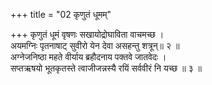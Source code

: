 +++
title = "02 कृणुतं धूमम्"

+++
कृणुतं धूमं वृषणः सखायोद्रोघाविता वाचमच्छ ।  
अयमग्निः पृतनाषाट् सुवीरो येन देवा असहन्तु शत्रून्॥ २ ॥  
अग्नेजनिष्ठा महते वीर्याय ब्रहौदनाय पक्तवे जातवेदः ।  
सप्तऋषयो भूतकृतस्ते त्वाजीजन्नस्यै रयिं सर्ववीरं नि यच्छ ॥ ३ ॥
